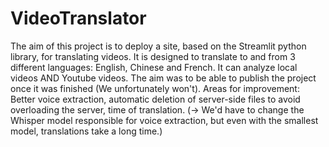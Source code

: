 # VideoTranslator 

The aim of this project is to deploy a site, based on the Streamlit python library, for translating videos.
It is designed to translate to and from 3 different languages: English, Chinese and French.
It can analyze local videos AND Youtube videos.
The aim was to be able to publish the project once it was finished (We unfortunately won't).
Areas for improvement: Better voice extraction, automatic deletion of server-side files to avoid overloading the server, time of translation.
(-> We'd have to change the Whisper model responsible for voice extraction, but even with the smallest model, translations take a long time.)
